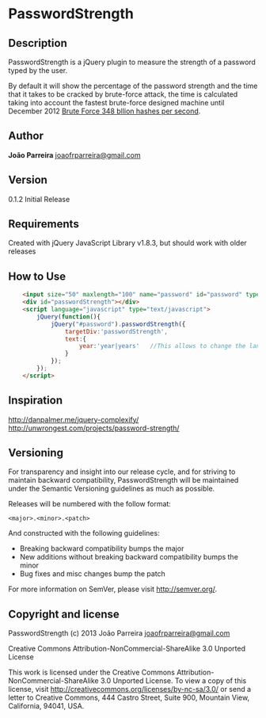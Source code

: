 PasswordStrength
=================

Description
-----------
PasswordStrength is a jQuery plugin to measure the strength of a password typed by the user.

By default it will show the percentage of the password strength and the time that it takes to be cracked by brute-force attack, the time is calculated taking into account the fastest brute-force designed machine until December 2012 [Brute Force 348 bllion hashes per second](http://hackaday.com/2012/12/06/25-gpus-brute-force-348-billion-hashes-per-second-to-crack-your-passwords/).

Author
------
**João Parreira**
<joaofrparreira@gmail.com>

Version
-------
0.1.2 Initial Release

Requirements
------------
Created with jQuery JavaScript Library v1.8.3, but should work with older releases


How to Use
----------
```html
    <input size="50" maxlength="100" name="password" id="password" type="password">
    <div id="passwordStrength"></div>
    <script language="javascript" type="text/javascript">
        jQuery(function(){
            jQuery("#password").passwordStrength({
                targetDiv:'passwordStrength',
                text:{
                    year:'year|years'   //This allows to change the language of the plugin			
                }
            });
        });
    </script>
```



Inspiration
-----------
http://danpalmer.me/jquery-complexify/
http://unwrongest.com/projects/password-strength/



Versioning
----------

For transparency and insight into our release cycle, and for striving to maintain 
backward compatibility, PasswordStrength will be maintained under the Semantic Versioning 
guidelines as much as possible.

Releases will be numbered with the follow format:

`<major>.<minor>.<patch>`

And constructed with the following guidelines:

* Breaking backward compatibility bumps the major
* New additions without breaking backward compatibility bumps the minor
* Bug fixes and misc changes bump the patch

For more information on SemVer, please visit http://semver.org/.


Copyright and license
---------------------

PasswordStrength (c) 2013 João Parreira <joaofrparreira@gmail.com>

Creative Commons Attribution-NonCommercial-ShareAlike 3.0 Unported License
  
This work is licensed under the Creative Commons 
Attribution-NonCommercial-ShareAlike 3.0 Unported License. 
To view a copy of this license, visit 
http://creativecommons.org/licenses/by-nc-sa/3.0/ or send a letter to 
Creative Commons, 444 Castro Street, Suite 900, Mountain View, California, 
94041, USA.
